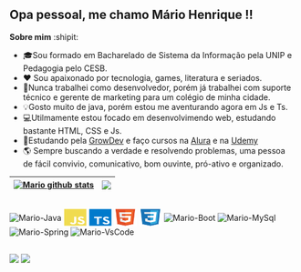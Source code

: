 ## Opa pessoal, me chamo Mário Henrique !!

**Sobre mim** :shipit:
- 🎓Sou formado em Bacharelado de Sistema da Informação pela UNIP e Pedagogia pelo CESB.
- ❤️ Sou apaixonado por tecnologia, games, literatura e seriados.
- 🔧Nunca trabalhei como desenvolvedor, porém já trabalhei com suporte técnico e gerente de marketing para um colégio de minha cidade.
- 💡Gosto muito de java, porém estou me aventurando agora em Js e Ts.
- 💻Utilmamente estou focado em desenvolvimendo web, estudando bastante HTML, CSS e Js.
- 📖Estudando pela <a href="https://www.growdev.com.br">GrowDev</a> e faço cursos na <a href="https://www.alura.com.br/">Alura</a> e na <a href="https://www.udemy.com">Udemy</a>
- 🌎 Sempre buscando a verdade e resolvendo problemas, uma pessoa de fácil convivio, comunicativo, bom ouvinte, pró-ativo e organizado.

 <a href="https://github.com/anuraghazra/github-readme-stats"><img align="center" src="https://github-readme-stats.vercel.app/api?username=Mhlpereira&show_icons=true&include_all_commits=true&theme=buefy&hide_border=true" alt="Mario github stats" /></a> | <a href="https://github.com/anuraghazra/github-readme-stats"><img align="center" src="https://github-readme-stats.vercel.app/api/top-langs/?username=Mhlpereira&layout=compact&theme=buefy&hide_border=true" /></a> |
| ------------- | ------------- |


<div style="display: inline_block"><br>
  <img align="center" alt="Mario-Java" height="30" width="40" src="https://cdn.jsdelivr.net/gh/devicons/devicon/icons/java/java-original.svg">
  <img align="center" alt="Mario-Js" height="30" width="40" src="https://raw.githubusercontent.com/devicons/devicon/master/icons/javascript/javascript-plain.svg">
  <img align="center" alt="Mario-Ts" height="30" width="40" src="https://raw.githubusercontent.com/devicons/devicon/master/icons/typescript/typescript-plain.svg">
  <img align="center" alt="Mario-HTML" height="30" width="40" src="https://raw.githubusercontent.com/devicons/devicon/master/icons/html5/html5-original.svg">
  <img align="center" alt="Mario-CSS" height="30" width="40" src="https://raw.githubusercontent.com/devicons/devicon/master/icons/css3/css3-original.svg">
  <img align="center" alt="Mario-Boot" height="30" width="40" src="https://cdn.jsdelivr.net/gh/devicons/devicon/icons/bootstrap/bootstrap-original.svg">        
  <img align="center" alt="Mario-MySql" height="30" width="40" src="https://cdn.jsdelivr.net/gh/devicons/devicon/icons/mysql/mysql-original.svg">
  <img align="center" alt="Mario-Spring" height="30" width="40" src="https://cdn.jsdelivr.net/gh/devicons/devicon/icons/spring/spring-original.svg">
  <img align="center" alt="Mario-VsCode" height="30" width="40" src="https://cdn.jsdelivr.net/gh/devicons/devicon/icons/vscode/vscode-original.svg">       
</div>

##  

<div> 
  <a href = "mailto:mariohenriquelp@gmail.com"><img src="https://img.shields.io/badge/-Gmail-%23333?style=for-the-badge&logo=gmail&logoColor=white" target="_blank"></a>
  <a href="https://www.linkedin.com/in/m%C3%A1rio-henrique/" target="_blank"><img src="https://img.shields.io/badge/-LinkedIn-%230077B5?style=for-the-badge&logo=linkedin&logoColor=white" target="_blank"></a>   
</div>


            
          
